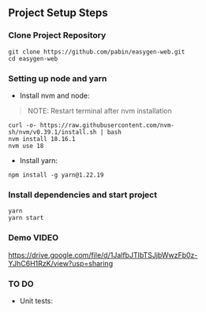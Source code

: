 ## Project Setup Steps

### Clone Project Repository
```
git clone https://github.com/pabin/easygen-web.git
cd easygen-web
```

### Setting up node and yarn

- Install nvm and node:

> NOTE: Restart terminal after nvm installation

```
curl -o- https://raw.githubusercontent.com/nvm-sh/nvm/v0.39.1/install.sh | bash
nvm install 18.16.1
nvm use 18
```

- Install yarn:

```
npm install -g yarn@1.22.19
```

### Install dependencies and start project
```
yarn
yarn start
```


### Demo VIDEO
https://drive.google.com/file/d/1JalfbJTIbTSJjbWwzFb0z-YJhC6H1RzK/view?usp=sharing

### TO DO
- Unit tests:

